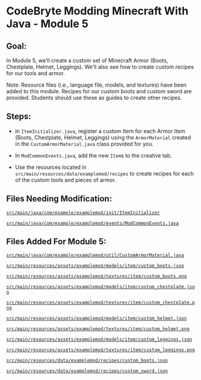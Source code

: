 # CodeBryte Modding Minecraft With Java - Module 5

## Goal:
In Module 5, we'll create a custom set of Minecraft Armor (Boots, Chestplate, Helmet, Leggings).  We'll also see how to create custom recipes for our tools and armor.

Note: Resource files (i.e., language file, models, and textures) have been added to this module.  Recipes for our custom boots and custom sword are provided.  Students should use these as guides to create other recipes.

## Steps:
* In `ItemInitializer.java`, register a custom Item for each Armor Item (Boots, Chestplate, Helmet, Leggings) using the `ArmorMaterial` created in the `CustomArmorMaterial.java` class provided for you.

* In `ModCommonEvents.java`, add the new `Item`s to the creative tab.
* Use the resources located in `src/main/resources/data/examplemod/recipes` to create recipes for each of the custom tools and pieces of armor.

## Files Needing Modification:

[`src/main/java/com/example/examplemod/init/ItemInitializer`](https://github.com/codebryte/codeBryteMod01/blob/MODULE_02_BEGIN/src/main/java/com/example/examplemod/init/ItemInitializer.java)

[`src/main/java/com/example/examplemod/events/ModCommonEvents.java`](https://github.com/codebryte/codeBryteMod01/blob/MODULE_02_BEGIN/src/main/java/com/example/examplemod/events/ModCommonEvents.java)

## Files Added For Module 5:

[`src/main/java/com/example/examplemod/util/CustomArmorMaterial.java`](https://github.com/codebryte/codeBryteMod01/blob/MODULE_05_BEGIN/src/main/java/com/example/examplemod/util/CustomArmorMaterial.java)

[`src/main/resources/assets/examplemod/models/item/custom_boots.json`](https://github.com/codebryte/codeBryteMod01/blob/MODULE_05_BEGIN/src/main/resources/assets/examplemod/models/item/custom_boots.json)

[`src/main/resources/assets/examplemod/textures/item/custom_boots.png`](https://github.com/codebryte/codeBryteMod01/blob/MODULE_05_BEGIN/src/main/resources/assets/examplemod/textures/item/custom_boots.png)

[`src/main/resources/assets/examplemod/models/item/custom_chestplate.json`](https://github.com/codebryte/codeBryteMod01/blob/MODULE_05_BEGIN/src/main/resources/assets/examplemod/models/item/custom_chestplate.json)

[`src/main/resources/assets/examplemod/textures/item/custom_chestplate.png`](https://github.com/codebryte/codeBryteMod01/blob/MODULE_05_BEGIN/src/main/resources/assets/examplemod/textures/item/custom_chestplate.png)

[`src/main/resources/assets/examplemod/models/item/custom_helmet.json`](https://github.com/codebryte/codeBryteMod01/blob/MODULE_05_BEGIN/src/main/resources/assets/examplemod/models/item/custom_helmet.json)

[`src/main/resources/assets/examplemod/textures/item/custom_helmet.png`](https://github.com/codebryte/codeBryteMod01/blob/MODULE_05_BEGIN/src/main/resources/assets/examplemod/textures/item/custom_helmet.png)

[`src/main/resources/assets/examplemod/models/item/custom_leggings.json`](https://github.com/codebryte/codeBryteMod01/blob/MODULE_05_BEGIN/src/main/resources/assets/examplemod/models/item/custom_leggings.json)

[`src/main/resources/assets/examplemod/textures/item/custom_leggings.png`](https://github.com/codebryte/codeBryteMod01/blob/MODULE_05_BEGIN/src/main/resources/assets/examplemod/textures/item/custom_leggings.png)

[`src/main/resources/data/examplemod/recipes/custom_boots.json`](https://github.com/codebryte/codeBryteMod01/blob/MODULE_05_BEGIN/src/main/resources/data/examplemod/recipes/custom_boots.json)

[`src/main/resources/data/examplemod/recipes/custom_sword.json`](https://github.com/codebryte/codeBryteMod01/blob/MODULE_05_BEGIN/src/main/resources/data/examplemod/recipes/custom_sword.json)